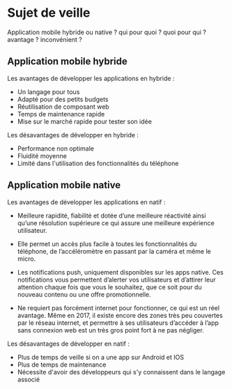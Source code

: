 # Sujet de veille

Application mobile hybride ou native ? qui pour quoi ? quoi pour qui ? avantage ? inconvénient ?

## Application mobile hybride


Les avantages de développer les applications en hybride :

- Un langage pour tous
- Adapté pour des petits budgets
- Réutilisation de composant web
- Temps de maintenance rapide
- Mise sur le marché rapide pour tester son idée

Les désavantages de développer en hybride :

- Performance non optimale
- Fluidité moyenne
- Limité dans l'utilisation des fonctionnalités du téléphone


## Application mobile native


Les avantages de développer les applications en natif :

- Meilleure rapidité, fiabilité et dotée d’une meilleure réactivité ainsi qu’une résolution supérieure ce qui assure une meilleure expérience utilisateur.

- Elle permet un accès plus facile à toutes les fonctionnalités du téléphone, de l’accéléromètre en passant par la caméra et même le micro.

- Les notifications push, uniquement disponibles sur les apps native. Ces notifications vous permettent d’alerter vos utilisateurs et d’attirer leur attention chaque fois que vous le souhaitez, que ce soit pour du nouveau contenu ou une offre promotionnelle.

- Ne requiert pas forcément internet pour fonctionner, ce qui est un réel avantage. Même en 2017, il existe encore des zones très peu couvertes par le réseau internet, et permettre à ses utilisateurs d’accéder à l’app sans connexion web est un très gros point fort à ne pas négliger.

Les désavantages de développer en natif :

- Plus de temps de veille si on a une app sur Android et IOS
- Plus de temps de maintenance
- Nécessite d'avoir des développeurs qui s'y connaissent dans le langage associé